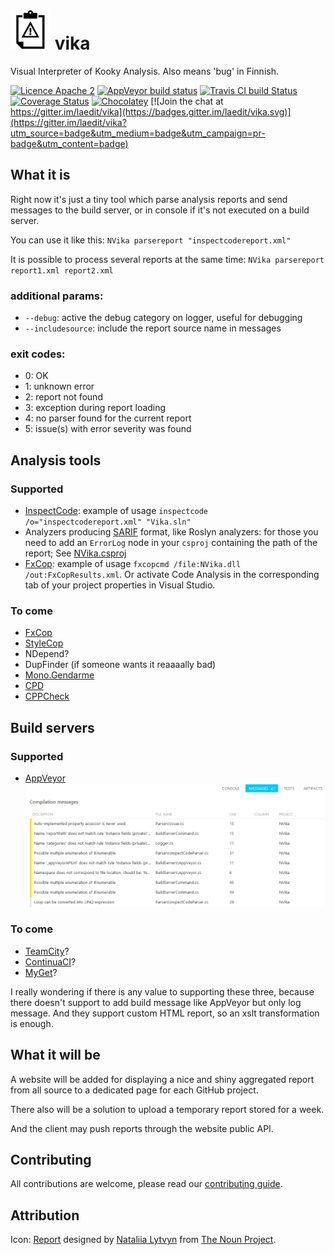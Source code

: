 # ![Project icon](icon.png) vika

Visual Interpreter of Kooky Analysis.
Also means 'bug' in Finnish.

[![Licence Apache 2](https://img.shields.io/badge/licence-Apache%202-blue.svg)](https://github.com/laedit/vika/blob/master/LICENSE) 
[![AppVeyor build status](https://img.shields.io/appveyor/ci/laedit/vika.svg?label=build+windows)](https://ci.appveyor.com/project/laedit/vika) 
[![Travis CI build Status](https://img.shields.io/travis/laedit/vika.svg?label=build+linux)](https://travis-ci.org/laedit/vika) 
[![Coverage Status](https://coveralls.io/repos/laedit/vika/badge.svg)](https://coveralls.io/r/laedit/vika) 
[![Chocolatey](https://img.shields.io/chocolatey/v/nvika.svg)](https://chocolatey.org/packages/nvika) 
[![Join the chat at https://gitter.im/laedit/vika](https://badges.gitter.im/laedit/vika.svg)](https://gitter.im/laedit/vika?utm_source=badge&utm_medium=badge&utm_campaign=pr-badge&utm_content=badge)

## What it is
Right now it's just a tiny tool which parse analysis reports and send messages to the build server, or in console if it's not executed on a build server.

You can use it like this: `NVika parsereport "inspectcodereport.xml"`

It is possible to process several reports at the same time: `NVika parsereport report1.xml report2.xml`

### additional params:
 - `--debug`: active the debug category on logger, useful for debugging
 - `--includesource`: include the report source name in messages

### exit codes:
 - 0: OK
 - 1: unknown error
 - 2: report not found
 - 3: exception during report loading
 - 4: no parser found for the current report
 - 5: issue(s) with error severity was found

## Analysis tools
### Supported
 - [InspectCode](https://chocolatey.org/packages/resharper-clt): example of usage `inspectcode /o="inspectcodereport.xml" "Vika.sln"`
 - Analyzers producing [SARIF](http://sarifweb.azurewebsites.net) format, like Roslyn analyzers: for those you need to add an `ErrorLog` node in your `csproj` containing the path of the report; See [NVika.csproj](https://github.com/laedit/vika/blob/master/src/NVika/NVika.csproj)
 - [FxCop](https://msdn.microsoft.com/en-us/library/bb429476(v=vs.80).aspx): example of usage `fxcopcmd /file:NVika.dll /out:FxCopResults.xml`. Or activate Code Analysis in the corresponding tab of your project properties in Visual Studio.

### To come
 - [FxCop](https://github.com/laedit/vika/issues/6)
 - [StyleCop](https://github.com/laedit/vika/issues/7)
 - NDepend?
 - DupFinder (if someone wants it reaaaally bad)
 - [Mono.Gendarme](https://github.com/laedit/vika/issues/16)
 - [CPD](https://github.com/laedit/vika/issues/27)
 - [CPPCheck](https://github.com/laedit/vika/issues/26)
 
## Build servers
### Supported
  - [AppVeyor](http://appveyor.com)
![AppVeyor example](AppVeyor.png)
  
### To come
 - [TeamCity](https://github.com/laedit/vika/issues/4)?
 - [ContinuaCI](https://github.com/laedit/vika/issues/3)?
 - [MyGet](https://github.com/laedit/vika/issues/5)?

I really wondering if there is any value to supporting these three, because there doesn't support to add build message like AppVeyor but only log message.
And they support custom HTML report, so an xslt transformation is enough.

## What it will be
A website will be added for displaying a nice and shiny aggregated report from all source to a dedicated page for each GitHub project.

There also will be a solution to upload a temporary report stored for a week.

And the client may push reports through the website public API.

## Contributing
All contributions are welcome, please read our [contributing guide](CONTRIBUTING.md).

## Attribution
Icon: [Report](https://thenounproject.com/term/report/84881/) designed by [Nataliia Lytvyn](https://thenounproject.com/natashenkalitvin/) from [The Noun Project](https://thenounproject.com/).
